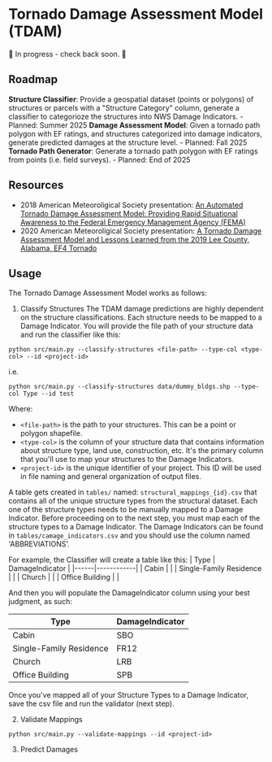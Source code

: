 # Tornado Damage Assessment Model (TDAM)
:construction: In progress - check back soon. :construction:

## Roadmap

**Structure Classifier**: Provide a geospatial dataset (points or polygons) of structures or parcels with a "Structure Category" column, generate a classifier to categorioze the structures into NWS Damage Indicators.
    - Planned: Summer 2025
**Damage Assessment Model**: Given a tornado path polygon with EF ratings, and structures categorized into damage indicators, generate predicted damages at the structure level.
    - Planned: Fall 2025
**Tornado Path Generator**: Generate a tornado path polygon with EF ratings from points (i.e. field surveys).
    - Planned: End of 2025


## Resources
- 2018 American Meteoroligical Society presentation: [An Automated Tornado Damage Assessment Model: Providing Rapid Situational Awareness to the Federal Emergency Management Agency (FEMA)](https://ams.confex.com/ams/98Annual/meetingapp.cgi/Paper/326485)
- 2020 American Meteoroligical Society presentation: [A Tornado Damage Assessment Model and Lessons Learned from the 2019 Lee County, Alabama, EF4 Tornado](https://ams.confex.com/ams/2020Annual/webprogram/Paper365065.html)


## Usage

The Tornado Damage Assessment Model works as follows:

1. Classify Structures
The TDAM damage predictions are highly dependent on the structure classifications. Each structure needs to be mapped to a Damage Indicator. You will provide the file path of your structure data and run the classifier like this:

```
python src/main.py --classify-structures <file-path> --type-col <type-col> --id <project-id>
```

i.e.
```
python src/main.py --classify-structures data/dummy_bldgs.shp --type-col Type --id test
```
Where:
- `<file-path>` is the path to your structures. This can be a point or polygon shapefile.
- `<type-col>` is the column of your structure data that contains information about structure type, land use, construction, etc. It's the primary column that you'll use to map your structures to the Damage Indicators.
- `<project-id>` is the unique identifier of your project. This ID will be used in file naming and general organization of output files.

A table gets created in `tables/` named: `structural_mappings_{id}.csv` that contains all of the unique structure types from the structural dataset. Each one of the structure types needs to be manually mapped to a Damage Indicator. Before proceeding on to the next step, you must map each of the structure types to a Damage Indicator. The Damage Indicators can be found in `tables/camage_indicators.csv` and you should use the column named 'ABBREVIATIONS'.

For example, the Classifier will create a table like this:
| Type   | DamageIndicator       |
|------|------------|
| Cabin  |       |
| Single-Family Residence  |         |
| Church  |       |
| Office Building  |         |

And then you will populate the DamageIndicator column using your best judgment, as such:

| Type   | DamageIndicator       |
|------|------------|
| Cabin  |  SBO     |
| Single-Family Residence  |    FR12     |
| Church  |   LRB    |
| Office Building  |    SPB     |

Once you've mapped all of your Structure Types to a Damage Indicator, save the csv file and run the validator (next step).

2. Validate Mappings


```
python src/main.py --validate-mappings --id <project-id>
```

3. Predict Damages

